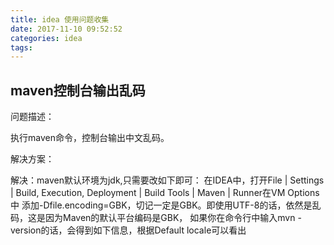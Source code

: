 ```yaml
---
title: idea 使用问题收集
date: 2017-11-10 09:52:52
categories: idea
tags:
---
```


## maven控制台输出乱码

问题描述：

执行maven命令，控制台输出中文乱码。

解决方案：

解决：maven默认环境为jdk,只需要改如下即可：
在IDEA中，打开File | Settings | Build, Execution, Deployment | Build Tools | Maven | Runner在VM Options中
添加-Dfile.encoding=GBK，切记一定是GBK。即使用UTF-8的话，依然是乱码，这是因为Maven的默认平台编码是GBK，
如果你在命令行中输入mvn -version的话，会得到如下信息，根据Default locale可以看出